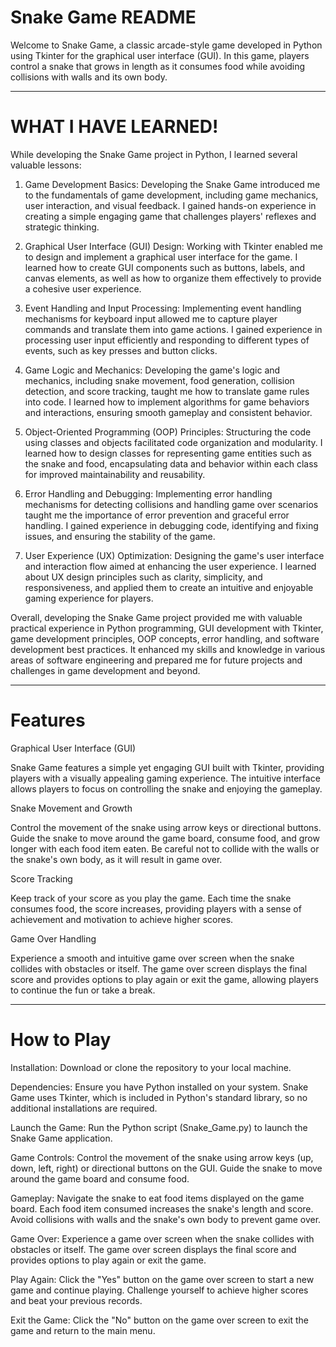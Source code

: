 # Snake Game README


Welcome to Snake Game, a classic arcade-style game developed in Python using Tkinter for the graphical user interface (GUI). In this game, players control a snake that grows in length as it consumes food while avoiding collisions with walls and its own body.


________________________________________________________

# WHAT I HAVE LEARNED!


While developing the Snake Game project in Python, I learned several valuable lessons:


1. Game Development Basics: Developing the Snake Game introduced me to the fundamentals of game development, including game mechanics, user interaction, and visual feedback. I gained hands-on experience in creating a simple engaging game that challenges players' reflexes and strategic thinking.

2. Graphical User Interface (GUI) Design: Working with Tkinter enabled me to design and implement a graphical user interface for the game. I learned how to create GUI components such as buttons, labels, and canvas elements, as well as how to organize them effectively to provide a cohesive user experience.

3. Event Handling and Input Processing: Implementing event handling mechanisms for keyboard input allowed me to capture player commands and translate them into game actions. I gained experience in processing user input efficiently and responding to different types of events, such as key presses and button clicks.

4. Game Logic and Mechanics: Developing the game's logic and mechanics, including snake movement, food generation, collision detection, and score tracking, taught me how to translate game rules into code. I learned how to implement algorithms for game behaviors and interactions, ensuring smooth gameplay and consistent behavior.

5. Object-Oriented Programming (OOP) Principles: Structuring the code using classes and objects facilitated code organization and modularity. I learned how to design classes for representing game entities such as the snake and food, encapsulating data and behavior within each class for improved maintainability and reusability.

6. Error Handling and Debugging: Implementing error handling mechanisms for detecting collisions and handling game over scenarios taught me the importance of error prevention and graceful error handling. I gained experience in debugging code, identifying and fixing issues, and ensuring the stability of the game.

7. User Experience (UX) Optimization: Designing the game's user interface and interaction flow aimed at enhancing the user experience. I learned about UX design principles such as clarity, simplicity, and responsiveness, and applied them to create an intuitive and enjoyable gaming experience for players.


Overall, developing the Snake Game project provided me with valuable practical experience in Python programming, GUI development with Tkinter, game development principles, OOP concepts, error handling, and software development best practices. It enhanced my skills and knowledge in various areas of software engineering and prepared me for future projects and challenges in game development and beyond.

________________________________________________________

# Features


Graphical User Interface (GUI)

Snake Game features a simple yet engaging GUI built with Tkinter, providing players with a visually appealing gaming experience. The intuitive interface allows players to focus on controlling the snake and enjoying the gameplay.


Snake Movement and Growth

Control the movement of the snake using arrow keys or directional buttons. Guide the snake to move around the game board, consume food, and grow longer with each food item eaten. Be careful not to collide with the walls or the snake's own body, as it will result in game over.


Score Tracking

Keep track of your score as you play the game. Each time the snake consumes food, the score increases, providing players with a sense of achievement and motivation to achieve higher scores.


Game Over Handling

Experience a smooth and intuitive game over screen when the snake collides with obstacles or itself. The game over screen displays the final score and provides options to play again or exit the game, allowing players to continue the fun or take a break.


________________________________________________________

# How to Play


Installation: Download or clone the repository to your local machine.

Dependencies: Ensure you have Python installed on your system. Snake Game uses Tkinter, which is included in Python's standard library, so no additional installations are required.

Launch the Game: Run the Python script (Snake_Game.py) to launch the Snake Game application.

Game Controls: Control the movement of the snake using arrow keys (up, down, left, right) or directional buttons on the GUI. Guide the snake to move around the game board and consume food.

Gameplay: Navigate the snake to eat food items displayed on the game board. Each food item consumed increases the snake's length and score. Avoid collisions with walls and the snake's own body to prevent game over.

Game Over: Experience a game over screen when the snake collides with obstacles or itself. The game over screen displays the final score and provides options to play again or exit the game.

Play Again: Click the "Yes" button on the game over screen to start a new game and continue playing. Challenge yourself to achieve higher scores and beat your previous records.

Exit the Game: Click the "No" button on the game over screen to exit the game and return to the main menu.